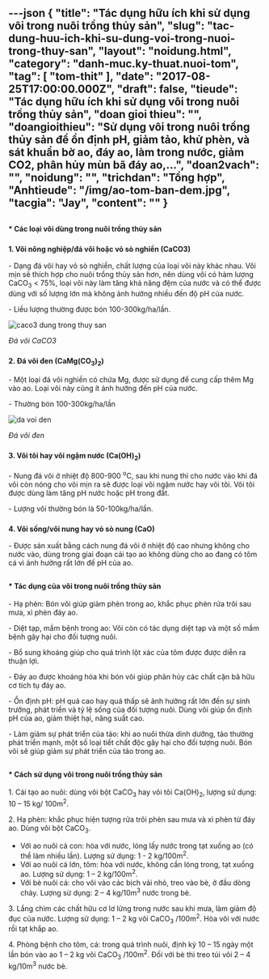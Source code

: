 ---json
{
    "title": "Tác dụng hữu ích khi sử dụng vôi trong nuôi trồng thủy sản",
    "slug": "tac-dung-huu-ich-khi-su-dung-voi-trong-nuoi-trong-thuy-san",
    "layout": "noidung.html",
    "category": "danh-muc.ky-thuat.nuoi-tom",
    "tag": [
        "tom-thit"
    ],
    "date": "2017-08-25T17:00:00.000Z",
    "draft": false,
    "tieude": "Tác dụng hữu ích khi sử dụng vôi trong nuôi trồng thủy sản",
    "doan gioi thieu": "",
    "doangioithieu": "Sử dụng vôi trong nuôi trồng thủy sản để ổn định pH, giảm tảo, khử phèn, và sát khuẩn bờ ao, đáy ao, làm trong nước, giảm CO2, phân hủy mùn bã đáy ao,...",
    "doan2vach": "",
    "noidung": "",
    "trichdan": "Tổng hợp",
    "Anhtieude": "/img/ao-tom-ban-dem.jpg",
    "tacgia": "Jay",
    "__content__": ""
}
---
<h2><span style="font-size:14px"><strong>* C&aacute;c loại v&ocirc;i d&ugrave;ng trong nu&ocirc;i trồng thủy sản</strong></span></h2>

<h3><span style="font-size:14px"><strong>1. V&ocirc;i n&ocirc;ng nghiệp/đ&aacute; v&ocirc;i hoặc vỏ s&ograve; nghiền (CaCO3)</strong></span></h3>

<p><span style="font-size:14px">- Dạng đ&aacute; v&ocirc;i hay vỏ s&ograve; nghiền, chất lượng của loại v&ocirc;i n&agrave;y kh&aacute;c nhau. V&ocirc;i mịn sẽ th&iacute;ch hợp cho nu&ocirc;i trồng thủy sản hơn, n&ecirc;n d&ugrave;ng v&ocirc;i c&oacute; h&agrave;m lượng CaCO<sub>3</sub>&nbsp;&lt; 75%, loại v&ocirc;i n&agrave;y l&agrave;m tăng khả năng đệm của nước v&agrave; c&oacute; thể được d&ugrave;ng với số lượng lớn m&agrave; kh&ocirc;ng ảnh hưởng nhiều đến độ pH của nước.</span></p>

<p><span style="font-size:14px">- Liều lượng thường được b&oacute;n 100-300kg/ha/lần.</span></p>

<p><span style="font-size:14px"><img alt="caco3 dung trong thuy san" src="http://thuysannhathung.com/uploads/tech/2017_04/caco3-dung-trong-thuy-san.jpeg" /></span></p>

<p><span style="font-size:14px"><em>Đ&aacute; v&ocirc;i CaCO3</em></span></p>

<h3><span style="font-size:14px"><strong>2. Đ&aacute; v&ocirc;i đen (CaMg(CO</strong><strong><sub>3</sub></strong><strong>)</strong><strong><sub>2</sub></strong><strong>)</strong></span></h3>

<p><span style="font-size:14px">- Một loại đ&aacute; v&ocirc;i nghiền c&oacute; chứa Mg, được sử dụng để cung cấp th&ecirc;m Mg v&agrave;o ao. Loại v&ocirc;i n&agrave;y cũng &iacute;t ảnh hưởng đến pH của nước.</span></p>

<p><span style="font-size:14px">- Thường b&oacute;n 100-300kg/ha/lần</span></p>

<p><span style="font-size:14px"><img alt="da voi den" src="http://thuysannhathung.com/uploads/tech/2017_04/da-voi-den.jpg" /></span></p>

<p><span style="font-size:14px"><em>Đ&aacute; v&ocirc;i đen</em></span></p>

<h3><span style="font-size:14px"><strong>3. V&ocirc;i t&ocirc;i hay v&ocirc;i ngậm nước (Ca(OH)</strong><strong><sub>2</sub></strong><strong>)</strong></span></h3>

<p><span style="font-size:14px">- Nung đ&aacute; v&ocirc;i ở nhiệt độ 800-900&nbsp;<sup>o</sup>C, sau khi nung th&igrave; cho nước v&agrave;o khi đ&aacute; v&ocirc;i c&ograve;n n&oacute;ng cho v&ocirc;i mịn ra sẽ được loại v&ocirc;i ngậm nước hay v&ocirc;i t&ocirc;i. V&ocirc;i t&ocirc;i được d&ugrave;ng l&agrave;m tăng pH nước hoặc pH trong đất.</span></p>

<p><span style="font-size:14px">- Lượng v&ocirc;i thường b&oacute;n l&agrave; 50-100kg/ha/lần.</span></p>

<h3><span style="font-size:14px"><strong>4. V&ocirc;i sống/v&ocirc;i nung hay vỏ s&ograve; nung (CaO)</strong></span></h3>

<p><span style="font-size:14px">- Được sản xuất bằng c&aacute;ch nung đ&aacute; v&ocirc;i ở nhiệt độ cao nhưng kh&ocirc;ng cho nước v&agrave;o, d&ugrave;ng trong giai đoạn cải tạo ao kh&ocirc;ng d&ugrave;ng cho ao đang c&oacute; t&ocirc;m c&aacute; v&igrave; ảnh hưởng rất lớn đế pH của ao.</span></p>

<h2><span style="font-size:14px"><strong>* T&aacute;c dụng của v&ocirc;i trong nu&ocirc;i trồng thủy sản</strong></span></h2>

<p><span style="font-size:14px">- Hạ ph&egrave;n: B&oacute;n v&ocirc;i gi&uacute;p giảm ph&egrave;n trong ao, khắc phục ph&egrave;n rửa tr&ocirc;i sau mưa, x&igrave; ph&egrave;n đ&aacute;y ao.</span></p>

<p><span style="font-size:14px">- Diệt tạp, mầm bệnh trong ao: V&ocirc;i c&ograve;n c&oacute; t&aacute;c dụng diệt tạp v&agrave; một số mầm bệnh g&acirc;y hại cho đối tượng nu&ocirc;i.</span></p>

<p><span style="font-size:14px">- Bổ sung kho&aacute;ng gi&uacute;p cho qu&aacute; tr&igrave;nh lột x&aacute;c của t&ocirc;m được được diễn ra thuận lợi.</span></p>

<p><span style="font-size:14px">- Đ&aacute;y ao được kho&aacute;ng h&oacute;a khi b&oacute;n v&ocirc;i gi&uacute;p ph&acirc;n hủy c&aacute;c chất cặn b&atilde; hữu cơ t&iacute;ch tụ đ&aacute;y ao.</span></p>

<p><span style="font-size:14px">- Ổn định pH: pH qu&aacute; cao hay qu&aacute; thấp sẽ ảnh hưởng rất lớn đến sự sinh trưởng, ph&aacute;t triển v&agrave; tỷ lệ sống của đối tượng nu&ocirc;i. D&ugrave;ng v&ocirc;i gi&uacute;p ổn định pH của ao, giảm thiệt hại, năng suất cao.</span></p>

<p><span style="font-size:14px">- L&agrave;m giảm sự ph&aacute;t triển của tảo: khi ao nu&ocirc;i thừa dinh dưỡng, tảo thường ph&aacute;t triển mạnh, một số loại tiết chất độc g&acirc;y hại cho đối tượng nu&ocirc;i. B&oacute;n v&ocirc;i sẽ gi&uacute;p giảm sự ph&aacute;t triển của tảo trong ao.</span></p>

<h2><span style="font-size:14px"><strong>* C&aacute;ch sử dụng v&ocirc;i trong nu&ocirc;i trồng thủy sản</strong></span></h2>

<p><span style="font-size:14px">1. Cải tạo ao nu&ocirc;i: d&ugrave;ng v&ocirc;i bột CaCO<sub>3</sub>&nbsp;hay v&ocirc;i t&ocirc;i Ca(OH)<sub>2</sub>, lượng sử dụng: 10 &ndash; 15 kg/ 100m<sup>2</sup>.</span></p>

<p><span style="font-size:14px">2. Hạ ph&egrave;n: khắc phục hiện tượng rửa tr&ocirc;i ph&egrave;n sau mưa v&agrave; x&igrave; ph&egrave;n từ đ&aacute;y ao. D&ugrave;ng v&ocirc;i bột CaCO<sub>3</sub>.</span></p>

<ul>
	<li><span style="font-size:14px">Với ao nu&ocirc;i c&aacute; con: h&ograve;a với nước, l&oacute;ng lấy nước trong tạt xuống ao (c&oacute; thề l&agrave;m nhiều lần). Lượng sử dụng: 1 - 2 kg/100m<sup>2</sup>.</span></li>
	<li><span style="font-size:14px">Với ao nu&ocirc;i c&aacute; lớn, t&ocirc;m: h&ograve;a với nước, kh&ocirc;ng cần l&oacute;ng trong, tạt xuống ao. Lượng sử dụng: 1 &ndash; 2 kg/100m<sup>2</sup>.</span></li>
	<li><span style="font-size:14px">Với b&egrave; nu&ocirc;i c&aacute;: cho v&ocirc;i v&agrave;o c&aacute;c bịch vải nhỏ, treo v&agrave;o b&egrave;, ở đầu d&ograve;ng chảy. Lượng sử dụng: 2 &ndash; 4 kg/10m<sup>3</sup>&nbsp;nước trong b&egrave;.</span></li>
</ul>

<p><span style="font-size:14px">3. Lắng ch&igrave;m c&aacute;c chất hữu cơ lơ lửng trong nước sau khi mưa, l&agrave;m giảm độ đục của nước. Lượng sử dụng: 1 &ndash; 2 kg v&ocirc;i CaCO<sub>3</sub>&nbsp;/100m<sup>2</sup>. H&ograve;a v&ocirc;i với nước rồi tạt khắp ao.</span></p>

<p><span style="font-size:14px">4. Ph&ograve;ng bệnh cho t&ocirc;m, c&aacute;: trong qu&aacute; tr&igrave;nh nu&ocirc;i, định kỳ 10 &ndash; 15 ng&agrave;y một lần b&oacute;n v&agrave;o ao 1 &ndash; 2 kg v&ocirc;i CaCO<sub>3</sub>&nbsp;/100m<sup>2</sup>. Đối với b&egrave; th&igrave; treo t&uacute;i v&ocirc;i 2 &ndash; 4 kg/10m<sup>3</sup>&nbsp;nước b&egrave;.</span></p>
